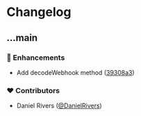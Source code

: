 # Changelog


## ...main


### 🚀 Enhancements

- Add decodeWebhook method ([39308a3](https://github.com/kinde-oss/webhook/commit/39308a3))

### ❤️ Contributors

- Daniel Rivers ([@DanielRivers](http://github.com/DanielRivers))

